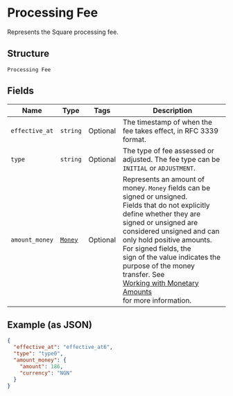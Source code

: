 
# Processing Fee

Represents the Square processing fee.

## Structure

`Processing Fee`

## Fields

| Name | Type | Tags | Description |
|  --- | --- | --- | --- |
| `effective_at` | `string` | Optional | The timestamp of when the fee takes effect, in RFC 3339 format. |
| `type` | `string` | Optional | The type of fee assessed or adjusted. The fee type can be `INITIAL` or `ADJUSTMENT`. |
| `amount_money` | [`Money`](/doc/models/money.md) | Optional | Represents an amount of money. `Money` fields can be signed or unsigned.<br>Fields that do not explicitly define whether they are signed or unsigned are<br>considered unsigned and can only hold positive amounts. For signed fields, the<br>sign of the value indicates the purpose of the money transfer. See<br>[Working with Monetary Amounts](https://developer.squareup.com/docs/build-basics/working-with-monetary-amounts)<br>for more information. |

## Example (as JSON)

```json
{
  "effective_at": "effective_at6",
  "type": "type0",
  "amount_money": {
    "amount": 186,
    "currency": "NGN"
  }
}
```

